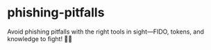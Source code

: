 # phishing-pitfalls
Avoid phishing pitfalls with the right tools in sight—FIDO, tokens, and knowledge to fight! 🚀🔐
